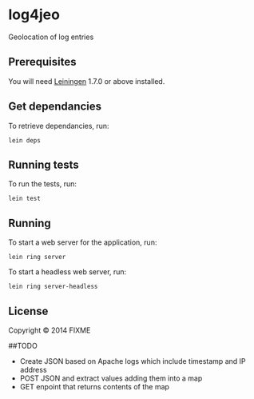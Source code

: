 # log4jeo

Geolocation of log entries

## Prerequisites

You will need [Leiningen][1] 1.7.0 or above installed.

[1]: https://github.com/technomancy/leiningen

## Get dependancies

To retrieve dependancies, run:

	lein deps


## Running tests

To run the tests, run:

	lein test

## Running

To start a web server for the application, run:

    lein ring server
    
To start a headless web server, run:

    lein ring server-headless

## License

Copyright © 2014 FIXME

##TODO

* Create JSON based on Apache logs which include timestamp and IP address
* POST JSON and extract values adding them into a map
* GET enpoint that returns contents of the map